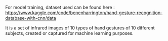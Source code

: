 For model training, dataset used can be found here :
https://www.kaggle.com/code/benenharrington/hand-gesture-recognition-database-with-cnn/data



It is a set of infrared images of 10 types of hand gestures of 10 different subjects, created or captured for machine learning purposes.
